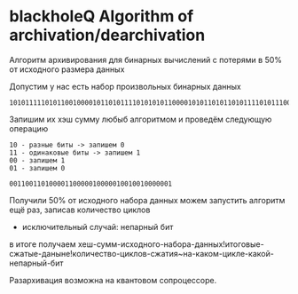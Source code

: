 # blackholeQ Algorithm of archivation/dearchivation
Алгоритм архивирования для бинарных вычислений с потерями в 50% от исходного размера данных


Допустим у нас есть набор произвольных бинарных данных

```
1010111110101100100001011010111101010101100001010110101101011110101110010101010111
```

Запишим их хэш сумму любыб алгоритмом
и проведём следующую операцию

```
10 - разные биты -> запишем 0
11 - одинаковые биты -> запишем 1
00 - запишем 1
01 - запишем 0
```

```
00110011010000110000010000010010010000001
```

Получили 50% от исходного набора данных
можем запустить алгоритм ещё раз, записав количество циклов

* исключительный случай: непарный бит

в итоге получаем 
хеш-сумм-исходного-набора-данных!итоговые-сжатые-даныне!количество-циклов-сжатия~на-каком-цикле-какой-непарный-бит

Разархивация возможна на квантовом сопроцессоре.

